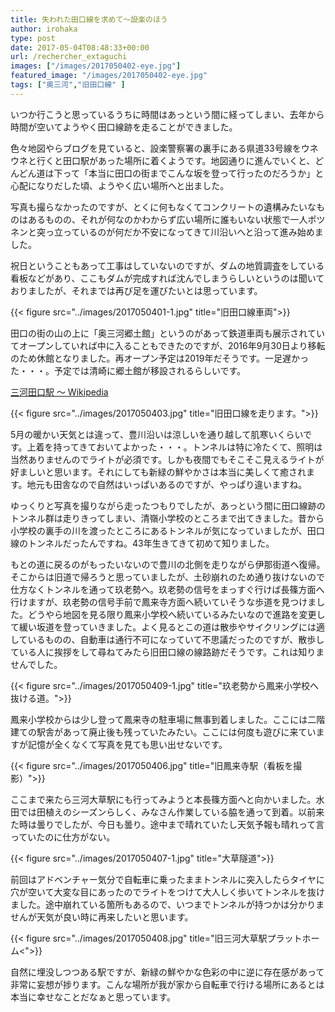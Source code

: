 ```yaml
---
title: 失われた田口線を求めて〜設楽のほう
author: irohaka
type: post
date: 2017-05-04T08:48:33+00:00
url: /rechercher_extaguchi
images: ["/images/2017050402-eye.jpg"]
featured_image: "/images/2017050402-eye.jpg"
tags: ["奥三河","旧田口線" ]
---
```



いつか行こうと思っているうちに時間はあっという間に経ってしまい、去年から時間が空いてようやく田口線跡を走ることができました。
  
色々地図やらブログを見ていると、設楽警察署の裏手にある県道33号線をウネウネと行くと田口駅があった場所に着くようです。地図通りに進んでいくと、どんどん道は下って「本当に田口の街までこんな坂を登って行ったのだろうか」と心配になりだした頃、ようやく広い場所へと出ました。
  
写真も撮らなかったのですが、とくに何もなくてコンクリートの遺構みたいなものはあるものの、それが何なのかわからず広い場所に誰もいない状態で一人ポツネンと突っ立っているのが何だか不安になってきて川沿いへと沿って進み始めました。
  
祝日ということもあって工事はしていないのですが、ダムの地質調査をしている看板などがあり、ここもダムが完成すれば沈んでしまうらしいというのは聞いておりましたが、それまでは再び足を運びたいとは思っています。

{{< figure src="../images/2017050401-1.jpg" title="旧田口線車両">}}


田口の街の山の上に「奥三河郷土館」というのがあって鉄道車両も展示されていてオープンしていれば中に入ることもできたのですが、2016年9月30日より移転のため休館となりました。再オープン予定は2019年だそうです。一足遅かった・・・。予定では清崎に郷土館が移設されるらしいです。

[三河田口駅 〜 Wikipedia](https://ja.wikipedia.org/wiki/%E4%B8%89%E6%B2%B3%E7%94%B0%E5%8F%A3%E9%A7%85)

{{< figure src="../images/2017050403.jpg" title="旧田口線を走ります。">}}

5月の暖かい天気とは違って、豊川沿いは涼しいを通り越して肌寒いくらいです。上着を持ってきておいてよかった・・・。トンネルは特に冷たくて、照明は当然ありませんのでライトが必須です。しかも夜間でもそこそこ見えるライトが好ましいと思います。それにしても新緑の鮮やかさは本当に美しくて癒されます。地元も田舎なので自然はいっぱいあるのですが、やっぱり違いますね。

ゆっくりと写真を撮りながら走ったつもりでしたが、あっという間に田口線跡のトンネル群は走りきってしまい、清嶺小学校のところまで出てきました。昔から小学校の裏手の川を渡ったところにあるトンネルが気になっていましたが、田口線のトンネルだったんですね。43年生きてきて初めて知りました。
  
もとの道に戻るのがもったいないので豊川の北側を走りながら伊那街道へ復帰。そこからは旧道で帰ろうと思っていましたが、土砂崩れのため通り抜けないので仕方なくトンネルを通って玖老勢へ。玖老勢の信号をまっすぐ行けば長篠方面へ行けますが、玖老勢の信号手前で鳳来寺方面へ続いていそうな歩道を見つけました。どうやら地図を見る限り鳳来小学校へ続いているみたいなので進路を変更して緩い坂道を登っていきました。よく見るとこの道は散歩やサイクリングには適しているものの、自動車は通行不可になっていて不思議だったのですが、散歩している人に挨拶をして尋ねてみたら旧田口線の線路跡だそうです。これは知りませんでした。


{{< figure src="../images/2017050409-1.jpg" title="玖老勢から鳳来小学校へ抜ける道。">}}

鳳来小学校からは少し登って鳳来寺の駐車場に無事到着しました。ここには二階建ての駅舎があって廃止後も残っていたみたい。ここには何度も遊びに来ていますが記憶が全くなくて写真を見ても思い出せないです。


{{< figure src="../images/2017050406.jpg" title="旧鳳来寺駅（看板を撮影）">}}


ここまで来たら三河大草駅にも行ってみようと本長篠方面へと向かいました。水田では田植えのシーズンらしく、みなさん作業している脇を通って到着。以前来た時は曇りでしたが、今日も曇り。途中まで晴れていたし天気予報も晴れって言っていたのに仕方がない。

{{< figure src="../images/2017050407-1.jpg" title="大草隧道">}}

前回はアドベンチャー気分で自転車に乗ったままトンネルに突入したらタイヤに穴が空いて大変な目にあったのでライトをつけて大人しく歩いてトンネルを抜けました。途中崩れている箇所もあるので、いつまでトンネルが持つかは分かりませんが天気が良い時に再来したいと思います。

{{< figure src="../images/2017050408.jpg" title="旧三河大草駅プラットホーム<">}}

自然に埋没しつつある駅ですが、新緑の鮮やかな色彩の中に逆に存在感があって非常に妄想が捗ります。こんな場所が我が家から自転車で行ける場所にあるとは本当に幸せなことだなぁと思っています。